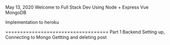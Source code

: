 May 13, 2020
Welcome to Full Stack Dev Using
Node + Express
Vue
MongoDB

Implementation to heroku

===================================
Part 1
Backend
Setting up, Connecting to Mongo
Gettting and deleting post
